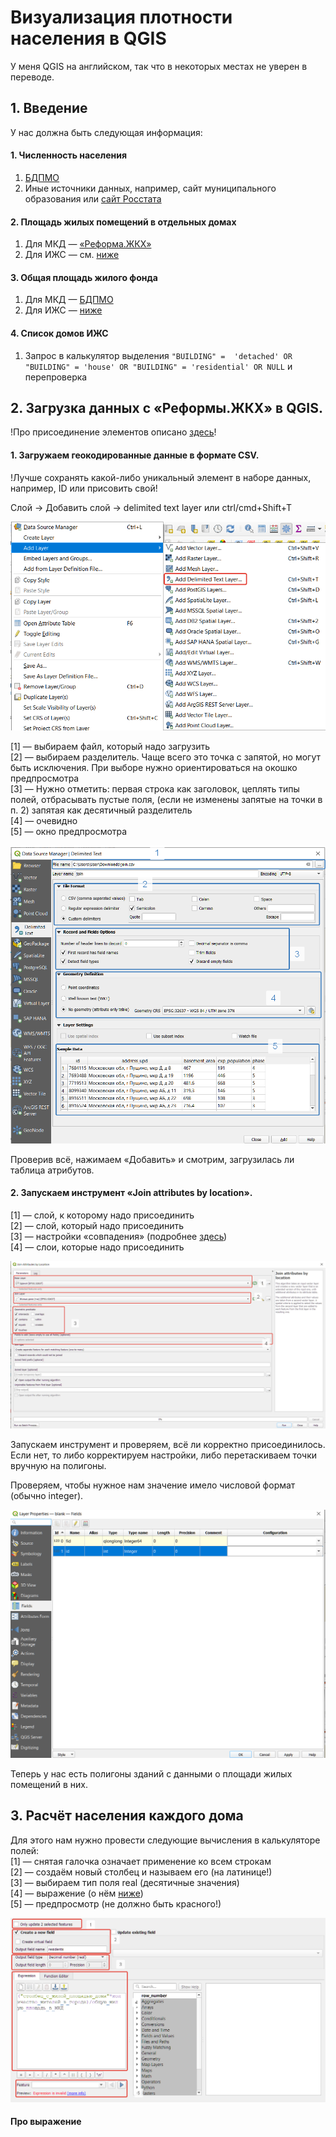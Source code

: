 # Визуализация плотности населения в QGIS

У меня QGIS на английском, так что в некоторых местах не уверен в переводе.

## 1. Введение  
У нас должна быть следующая информация:  
#### 1. Численность населения  
1. [БДПМО](https://www.gks.ru/dbscripts/munst/)
2. Иные источники данных, например, сайт муниципального образования или [сайт Росстата](https://rosstat.gov.ru/folder/12781)
#### 2. Площадь жилых помещений в отдельных домах  
1. Для МКД — [«Реформа.ЖКХ»](https://www.reformagkh.ru/opendata?gid=2208161&cids=house_management&page=1&pageSize=10)  
2. Для ИЖС — см. [ниже]()  
#### 3. Общая площадь жилого фонда
1. Для МКД — [БДПМО](https://www.gks.ru/dbscripts/munst/)  
2. Для ИЖС — [ниже]()  
#### 4. Список домов ИЖС
1. Запрос в калькулятор выделения `"BUILDING" =  'detached' OR "BUILDING" = 'house' OR "BUILDING" = 'residential' OR NULL` и перепроверка  

## 2. Загрузка данных с «Реформы.ЖКХ» в QGIS.  
!Про присоединение элементов описано [здесь](https://github.com/a-berez/QGIS-and-other/blob/main/QGIS_joining.md)!
#### 1. Загружаем геокодированные данные в формате CSV.  
!Лучше сохранять какой-либо уникальный элемент в наборе данных, например, ID или присовить свой!  

Слой → Добавить слой → delimited text layer или ctrl/cmd+Shift+T  

![alt_text](https://github.com/a-berez/QGIS-and-other/blob/main/pics/density1.png)  
 
[1] — выбираем файл, который надо загрузить  
[2] — выбираем разделитель. Чаще всего это точка с запятой, но могут быть исключения. При выборе нужно ориентироваться на окошко предпросмотра  
[3] — Нужно отметить: первая строка как заголовок, цеплять типы полей, отбрасывать пустые поля, (если не изменены запятые на точки в п. 2) запятая как десятичный разделитель  
[4] — очевидно  
[5] — окно предпросмотра  

![alt_text](https://github.com/a-berez/QGIS-and-other/blob/main/pics/density2.png)  

Проверив всё, нажимаем «Добавить» и смотрим, загрузилась ли таблица атрибутов.  

#### 2. Запускаем инструмент «Join attributes by location».  

[1] — слой, к которому надо присоединить  
[2] — слой, который надо присоединить  
[3] — настройки «совпадения» (подробнее [здесь](https://gis.stackexchange.com/a/305193))  
[4] — слои, которые надо присоединить  

![alt_text](https://github.com/a-berez/QGIS-and-other/blob/main/pics/density3.png)  

Запускаем инструмент и проверяем, всё ли корректно присоединилось. Если нет, то либо корректируем настройки, либо перетаскиваем точки вручную на полигоны. 

Проверяем, чтобы нужное нам значение имело числовой формат (обычно integer). 

![alt_text](https://github.com/a-berez/QGIS-and-other/blob/main/pics/density4.png)  

Теперь у нас есть полигоны зданий с данными о площади жилых помещений в них.  

## 3. Расчёт населения каждого дома  

Для этого нам нужно провести следующие вычисления в калькуляторе полей:   
[1] — снятая галочка означает применение ко всем строкам  
[2] — создаём новый столбец и называем его (на латинице!)  
[3] — выбираем тип поля real (десятичные значения)  
[4] — выражение (о нём [ниже](https://github.com/a-berez/QGIS-and-other/edit/main/QGIS_density.md#про-выражение))   
[5] — предпросмотр (не должно быть красного!)  

![alt_text](https://github.com/a-berez/QGIS-and-other/blob/main/pics/density5.png)   

#### Про выражение   
